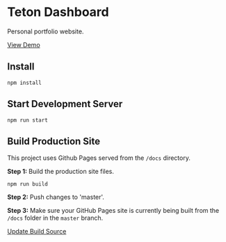 # Teton Dashboard

Personal portfolio website. 

[View Demo](https://chrischilcoat.github.io/dev/)

## Install

    npm install

## Start Development Server

    npm run start

## Build Production Site

This project uses Github Pages served from the `/docs` directory.

**Step 1:** Build the production site files.

    npm run build

**Step 2:** Push changes to 'master'.

**Step 3:** Make sure your GitHub Pages site is currently being built from the `/docs` folder in the `master` branch.

[Update Build Source](https://github.com/ChrisChilcoat/dev/settings/pages)